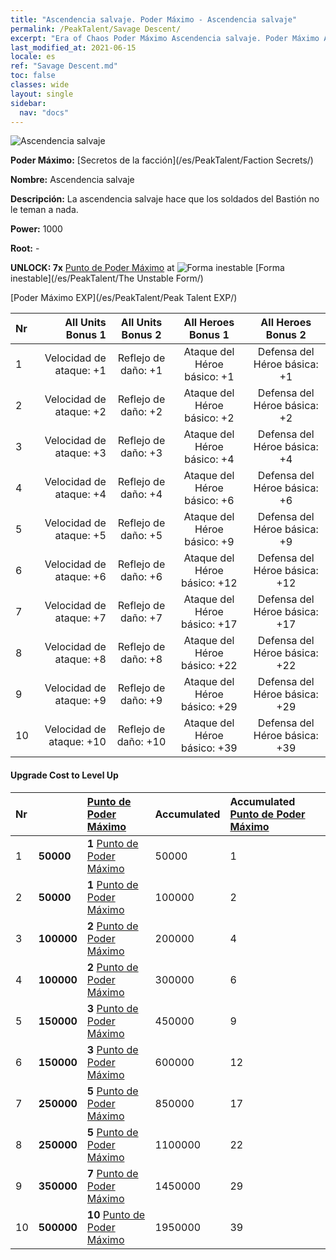 ```yaml
---
title: "Ascendencia salvaje. Poder Máximo - Ascendencia salvaje"
permalink: /PeakTalent/Savage Descent/
excerpt: "Era of Chaos Poder Máximo Ascendencia salvaje. Poder Máximo Ascendencia salvaje. Ascendencia salvaje"
last_modified_at: 2021-06-15
locale: es
ref: "Savage Descent.md"
toc: false
classes: wide
layout: single
sidebar:
  nav: "docs"
---
```


  ![Ascendencia salvaje](/images/pt/talent_3003.png)

  **Poder Máximo:** [Secretos de la facción](/es/PeakTalent/Faction Secrets/)

  **Nombre:** Ascendencia salvaje

  **Descripción:** La ascendencia salvaje hace que los soldados del Bastión no le teman a nada.

  **Power:** 1000

  **Root:** -

  **UNLOCK: 7x** [Punto de Poder Máximo](/ItemsES/con_934/) at ![Forma inestable](/images/pt/talent_3002.png) [Forma inestable](/es/PeakTalent/The Unstable Form/)

  [Poder Máximo EXP](/es/PeakTalent/Peak Talent EXP/)

  | Nr | All Units Bonus 1 | All Units Bonus 2 | All Heroes Bonus 1 | All Heroes Bonus 2 |
  |:---|--------------:|:-------------:|:-------------:|:-------------:|
  | 1 | Velocidad de ataque: +1 | Reflejo de daño: +1 | Ataque del Héroe básico: +1 | Defensa del Héroe básica: +1 |
  | 2 | Velocidad de ataque: +2 | Reflejo de daño: +2 | Ataque del Héroe básico: +2 | Defensa del Héroe básica: +2 |
  | 3 | Velocidad de ataque: +3 | Reflejo de daño: +3 | Ataque del Héroe básico: +4 | Defensa del Héroe básica: +4 |
  | 4 | Velocidad de ataque: +4 | Reflejo de daño: +4 | Ataque del Héroe básico: +6 | Defensa del Héroe básica: +6 |
  | 5 | Velocidad de ataque: +5 | Reflejo de daño: +5 | Ataque del Héroe básico: +9 | Defensa del Héroe básica: +9 |
  | 6 | Velocidad de ataque: +6 | Reflejo de daño: +6 | Ataque del Héroe básico: +12 | Defensa del Héroe básica: +12 |
  | 7 | Velocidad de ataque: +7 | Reflejo de daño: +7 | Ataque del Héroe básico: +17 | Defensa del Héroe básica: +17 |
  | 8 | Velocidad de ataque: +8 | Reflejo de daño: +8 | Ataque del Héroe básico: +22 | Defensa del Héroe básica: +22 |
  | 9 | Velocidad de ataque: +9 | Reflejo de daño: +9 | Ataque del Héroe básico: +29 | Defensa del Héroe básica: +29 |
  | 10 | Velocidad de ataque: +10 | Reflejo de daño: +10 | Ataque del Héroe básico: +39 | Defensa del Héroe básica: +39 |


#### Upgrade Cost to Level Up

  | Nr | <i class="fas fa-coins"/> | [Punto de Poder Máximo](/ItemsES/con_934/) | Accumulated <i class="fas fa-coins"/> | Accumulated [Punto de Poder Máximo](/ItemsES/con_934/) |
  |:---|:--------------|:-------------|:-------------|:-------------|
  | 1 | **50000** | **1** [Punto de Poder Máximo](/ItemsES/con_934/) | 50000 | 1 |
  | 2 | **50000** | **1** [Punto de Poder Máximo](/ItemsES/con_934/) | 100000 | 2 |
  | 3 | **100000** | **2** [Punto de Poder Máximo](/ItemsES/con_934/) | 200000 | 4 |
  | 4 | **100000** | **2** [Punto de Poder Máximo](/ItemsES/con_934/) | 300000 | 6 |
  | 5 | **150000** | **3** [Punto de Poder Máximo](/ItemsES/con_934/) | 450000 | 9 |
  | 6 | **150000** | **3** [Punto de Poder Máximo](/ItemsES/con_934/) | 600000 | 12 |
  | 7 | **250000** | **5** [Punto de Poder Máximo](/ItemsES/con_934/) | 850000 | 17 |
  | 8 | **250000** | **5** [Punto de Poder Máximo](/ItemsES/con_934/) | 1100000 | 22 |
  | 9 | **350000** | **7** [Punto de Poder Máximo](/ItemsES/con_934/) | 1450000 | 29 |
  | 10 | **500000** | **10** [Punto de Poder Máximo](/ItemsES/con_934/) | 1950000 | 39 |
